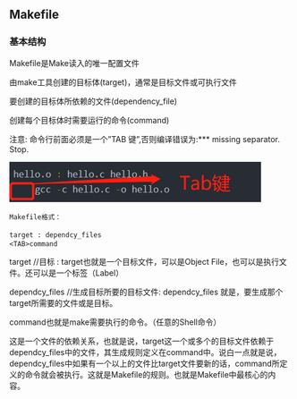 ## Makefile

### 基本结构
Makefile是Make读入的唯一配置文件

由make工具创建的目标体(target)，通常是目标文件或可执行文件

要创建的目标体所依赖的文件(dependency_file)

创建每个目标体时需要运行的命令(command)

注意: 命令行前面必须是一个”TAB 键”,否则编译错误为:*** missing separator. Stop.

![Alt text](image.png)
```
Makefile格式：

target : dependcy_files    
<TAB>command
```

target //目标 : target也就是一个目标文件，可以是Object File，也可以是执行文件。还可以是一个标签（Label）

dependcy_files //生成目标所要的目标文件: dependcy_files 就是，要生成那个target所需要的文件或是目标。

command也就是make需要执行的命令。（任意的Shell命令）

这是一个文件的依赖关系，也就是说，target这一个或多个的目标文件依赖于dependcy_files中的文件，其生成规则定义在command中。说白一点就是说，dependcy_files中如果有一个以上的文件比target文件要新的话，command所定义的命令就会被执行。这就是Makefile的规则。也就是Makefile中最核心的内容。